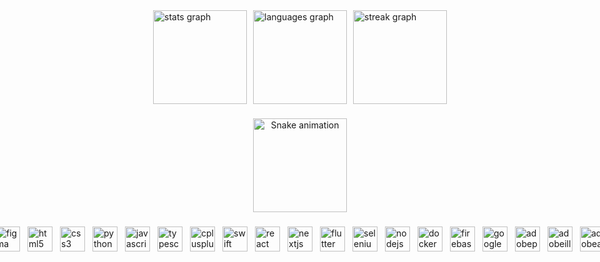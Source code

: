 <!-- Responsive Stats Panels (all images 150px tall) -->
<div style="display: flex; flex-wrap: nowrap; justify-content: center; align-items: center; gap: 10px;">
  <img src="https://github-readme-stats.vercel.app/api?username=EdwardZehuaZhang&hide_title=false&hide_rank=true&show_icons=true&include_all_commits=true&count_private=true&disable_animations=false&theme=dracula&locale=en&hide_border=false&order=1" 
       style="height:150px; width:auto;" alt="stats graph" />
  <img src="https://github-readme-stats.vercel.app/api/top-langs?username=EdwardZehuaZhang&locale=en&hide_title=false&layout=compact&card_width=320&langs_count=5&theme=dracula&hide_border=false&order=2" 
       style="height:150px; width:auto;" alt="languages graph" />
  <img src="https://streak-stats.demolab.com?user=EdwardZehuaZhang&locale=en&mode=daily&theme=dracula&hide_border=false&border_radius=5&order=3" 
       style="height:150px; width:auto;" alt="streak graph" />
</div>

###

<!-- Responsive Snake Animation (same height as others) -->
<div style="text-align: center; margin: 20px 0;">
  <img src="https://raw.githubusercontent.com/EdwardZehuaZhang/EdwardZehuaZhang/output/snake.svg" 
       alt="Snake animation" 
       style="height:150px; width:auto;" />
</div>

###

<!-- Responsive Icons (all icons set to 150px tall) -->
<div style="display: flex; flex-wrap: nowrap; justify-content: center; align-items: center; gap: 12px;">
  <img src="https://cdn.jsdelivr.net/gh/devicons/devicon/icons/figma/figma-original.svg" style="height:40px; width:auto;" alt="figma logo" />
  <img src="https://cdn.jsdelivr.net/gh/devicons/devicon/icons/html5/html5-original.svg" style="height:40px; width:auto;" alt="html5 logo" />
  <img src="https://cdn.jsdelivr.net/gh/devicons/devicon/icons/css3/css3-original.svg" style="height:40px; width:auto;" alt="css3 logo" />
  <img src="https://cdn.jsdelivr.net/gh/devicons/devicon/icons/python/python-original.svg" style="height:40px; width:auto;" alt="python logo" />
  <img src="https://cdn.jsdelivr.net/gh/devicons/devicon/icons/javascript/javascript-original.svg" style="height:40px; width:auto;" alt="javascript logo" />
  <img src="https://cdn.jsdelivr.net/gh/devicons/devicon/icons/typescript/typescript-original.svg" style="height:40px; width:auto;" alt="typescript logo" />
  <img src="https://cdn.jsdelivr.net/gh/devicons/devicon/icons/cplusplus/cplusplus-original.svg" style="height:40px; width:auto;" alt="cplusplus logo" />
  <img src="https://cdn.jsdelivr.net/gh/devicons/devicon/icons/swift/swift-original.svg" style="height:40px; width:auto;" alt="swift logo" />
  <img src="https://cdn.jsdelivr.net/gh/devicons/devicon/icons/react/react-original.svg" style="height:40px; width:auto;" alt="react logo" />
  <img src="https://cdn.jsdelivr.net/gh/devicons/devicon/icons/nextjs/nextjs-original.svg" style="height:40px; width:auto;" alt="nextjs logo" />
  <img src="https://cdn.jsdelivr.net/gh/devicons/devicon/icons/flutter/flutter-original.svg" style="height:40px; width:auto;" alt="flutter logo" />
  <img src="https://cdn.jsdelivr.net/gh/devicons/devicon/icons/selenium/selenium-original.svg" style="height:40px; width:auto;" alt="selenium logo" />
  <img src="https://cdn.jsdelivr.net/gh/devicons/devicon/icons/nodejs/nodejs-original.svg" style="height:40px; width:auto;" alt="nodejs logo" />
  <img src="https://cdn.jsdelivr.net/gh/devicons/devicon/icons/docker/docker-original.svg" style="height:40px; width:auto;" alt="docker logo" />
  <img src="https://cdn.jsdelivr.net/gh/devicons/devicon/icons/firebase/firebase-plain.svg" style="height:40px; width:auto;" alt="firebase logo" />
  <img src="https://cdn.jsdelivr.net/gh/devicons/devicon/icons/googlecloud/googlecloud-original.svg" style="height:40px; width:auto;" alt="googlecloud logo" />
  <img src="https://skillicons.dev/icons?i=ps" style="height:40px; width:auto;" alt="adobephotoshop logo" />
  <img src="https://skillicons.dev/icons?i=ai" style="height:40px; width:auto;" alt="adobeillustrator logo" />
  <img src="https://skillicons.dev/icons?i=ae" style="height:40px; width:auto;" alt="adobeaftereffects logo" />
</div>
